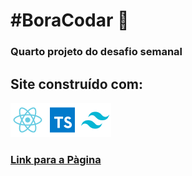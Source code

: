 # #BoraCodar 🚀
### Quarto projeto do desafio semanal

## Site construído com:
<div>
<img src="/public/techs.png">
</div>

### [Link para a Pàgina](https://bora-codar-tail-chat.vercel.app/ "Tailchat")

